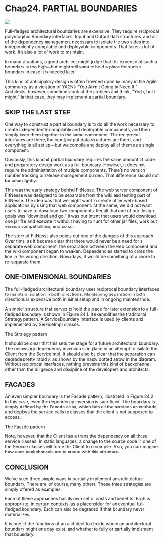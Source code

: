 # Chap24. PARTIAL BOUNDARIES

![](./un/CH-UN24.jpg)

Full-fledged architectural boundaries are expensive. They require reciprocal polymorphic Boundary interfaces, Input and Output data structures, and all of the dependency management necessary to isolate the two sides into independently compilable and deployable components. That takes a lot of work. It’s also a lot of work to maintain.

In many situations, a good architect might judge that the expense of such a boundary is too high—but might still want to hold a place for such a boundary in case it is needed later.

This kind of anticipatory design is often frowned upon by many in the Agile community as a violation of YAGNI: “You Aren’t Going to Need It.” Architects, however, sometimes look at the problem and think, “Yeah, but I might.” In that case, they may implement a partial boundary.

## SKIP THE LAST STEP

One way to construct a partial boundary is to do all the work necessary to create independently compilable and deployable components, and then simply keep them together in the same component. The reciprocal interfaces are there, the input/output data structures are there, and everything is all set up—but we compile and deploy all of them as a single component.

Obviously, this kind of partial boundary requires the same amount of code and preparatory design work as a full boundary. However, it does not require the administration of multiple components. There’s no version number tracking or release management burden. That difference should not be taken lightly.

This was the early strategy behind FitNesse. The web server component of FitNesse was designed to be separable from the wiki and testing part of FitNesse. The idea was that we might want to create other web-based applications by using that web component. At the same, we did not want users to have to download two components. Recall that one of our design goals was “download and go.” It was our intent that users would download one jar file and execute it without having to hunt for other jar files, work out version compatibilities, and so on.

The story of FitNesse also points out one of the dangers of this approach. Over time, as it became clear that there would never be a need for a separate web component, the separation between the web component and the wiki component began to weaken. Dependencies started to cross the line in the wrong direction. Nowadays, it would be something of a chore to re-separate them.

## ONE-DIMENSIONAL BOUNDARIES

The full-fledged architectural boundary uses reciprocal boundary interfaces to maintain isolation in both directions. Maintaining separation in both directions is expensive both in initial setup and in ongoing maintenance.

A simpler structure that serves to hold the place for later extension to a full-fledged boundary is shown in Figure 24.1. It exemplifies the traditional Strategy pattern. A ServiceBoundary interface is used by clients and implemented by ServiceImpl classes.

<Figures figure="24-1">The Strategy pattern</Figures>

It should be clear that this sets the stage for a future architectural boundary. The necessary dependency inversion is in place in an attempt to isolate the Client from the ServiceImpl. It should also be clear that the separation can degrade pretty rapidly, as shown by the nasty dotted arrow in the diagram. Without reciprocal interfaces, nothing prevents this kind of backchannel other than the diligence and discipline of the developers and architects.

## FACADES

An even simpler boundary is the Facade pattern, illustrated in Figure 24.2. In this case, even the dependency inversion is sacrificed. The boundary is simply defined by the Facade class, which lists all the services as methods, and deploys the service calls to classes that the client is not supposed to access.

<Figures figure="24-2">The Facade pattern</Figures>

Note, however, that the Client has a transitive dependency on all those service classes. In static languages, a change to the source code in one of the Service classes will force the Client to recompile. Also, you can imagine how easy backchannels are to create with this structure.

## CONCLUSION

We’ve seen three simple ways to partially implement an architectural boundary. There are, of course, many others. These three strategies are simply offered as examples.

Each of these approaches has its own set of costs and benefits. Each is appropriate, in certain contexts, as a placeholder for an eventual full-fledged boundary. Each can also be degraded if that boundary never materializes.

It is one of the functions of an architect to decide where an architectural boundary might one day exist, and whether to fully or partially implement that boundary.
